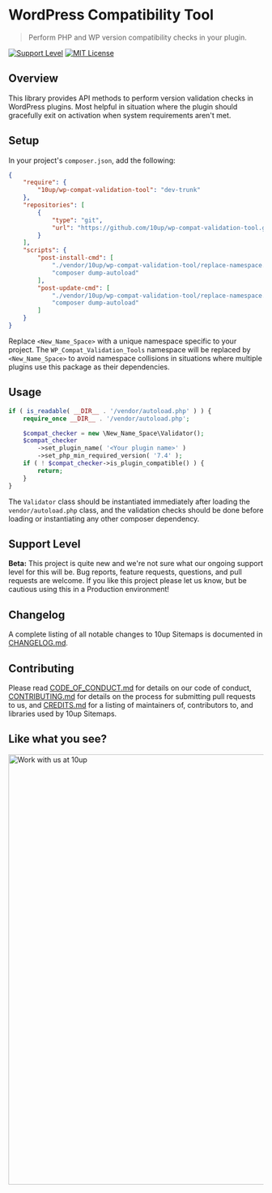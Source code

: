 # WordPress Compatibility Tool

> Perform PHP and WP version compatibility checks in your plugin.

[![Support Level](https://img.shields.io/badge/support-beta-blueviolet.svg)](#support-level) [![MIT License](https://img.shields.io/github/license/10up/wp-compat-validation-tool.svg)](https://github.com/10up/wp-compat-validation-tool/blob/trunk/LICENSE.md)

## Overview

This library provides API methods to perform version validation checks in WordPress plugins.
Most helpful in situation where the plugin should gracefully exit on activation when system requirements aren't met.

## Setup

In your project's `composer.json`, add the following:

```json
{
    "require": {
        "10up/wp-compat-validation-tool": "dev-trunk"
    },
    "repositories": [
        {
            "type": "git",
            "url": "https://github.com/10up/wp-compat-validation-tool.git"
        }
    ],
    "scripts": {
        "post-install-cmd": [
            "./vendor/10up/wp-compat-validation-tool/replace-namespace.sh <New_Name_Space>",
            "composer dump-autoload"
        ],
        "post-update-cmd": [
            "./vendor/10up/wp-compat-validation-tool/replace-namespace.sh <New_Name_Space>",
            "composer dump-autoload"
        ]
    }
}
```

Replace `<New_Name_Space>` with a unique namespace specific to your project.
The `WP_Compat_Validation_Tools` namespace will be replaced by `<New_Name_Space>` to avoid namespace collisions in situations where multiple plugins use this package as their dependencies.

## Usage

```php
if ( is_readable( __DIR__ . '/vendor/autoload.php' ) ) {
	require_once __DIR__ . '/vendor/autoload.php';

	$compat_checker = new \New_Name_Space\Validator();
	$compat_checker
		->set_plugin_name( '<Your plugin name>' )
		->set_php_min_required_version( '7.4' );
	if ( ! $compat_checker->is_plugin_compatible() ) {
		return;
	}
}
```

The `Validator` class should be instantiated immediately after loading the `vendor/autoload.php` class, and the validation checks should be done before loading or instantiating any other composer dependency.

## Support Level

**Beta:** This project is quite new and we're not sure what our ongoing support level for this will be. Bug reports, feature requests, questions, and pull requests are welcome. If you like this project please let us know, but be cautious using this in a Production environment!

## Changelog

A complete listing of all notable changes to 10up Sitemaps is documented in [CHANGELOG.md](https://github.com/10up/wp-compat-validation-tool/blob/develop/CHANGELOG.md).

## Contributing

Please read [CODE_OF_CONDUCT.md](https://github.com/10up/wp-compat-validation-tool/blob/develop/CODE_OF_CONDUCT.md) for details on our code of conduct, [CONTRIBUTING.md](https://github.com/10up/wp-compat-validation-tool/blob/develop/CONTRIBUTING.md) for details on the process for submitting pull requests to us, and [CREDITS.md](https://github.com/10up/wp-compat-validation-tool/blob/develop/CREDITS.md) for a listing of maintainers of, contributors to, and libraries used by 10up Sitemaps.

## Like what you see?

<a href="http://10up.com/contact/"><img src="https://10up.com/uploads/2016/10/10up-Github-Banner.png" width="850" alt="Work with us at 10up"></a>
